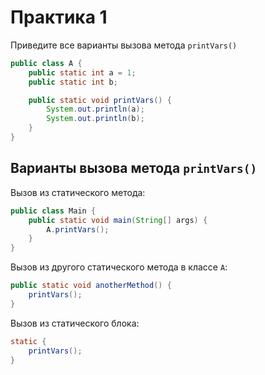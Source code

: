 # Практика 1

Приведите все варианты вызова метода `printVars()`

```java
public class A {
    public static int a = 1;
    public static int b;

    public static void printVars() {
        System.out.println(a);
        System.out.println(b);
    }
}
```

## Варианты вызова метода `printVars()`

Вызов из статического метода:
```java
public class Main {
    public static void main(String[] args) {
        A.printVars();
    }
}
```

Вызов из другого статического метода в классе `A`:
```java
public static void anotherMethod() {
    printVars();
}
```

Вызов из статического блока:
```java
static {
    printVars();
}
```

